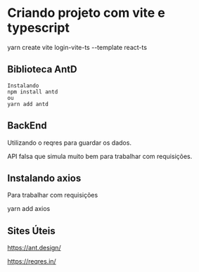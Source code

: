 # Criando projeto com vite e typescript
yarn create vite login-vite-ts --template react-ts

## Biblioteca AntD
```
Instalando
npm install antd 
ou
yarn add antd
```

## BackEnd
Utilizando o reqres para guardar os dados.
 
API falsa que simula muito bem para trabalhar com requisições.

## Instalando axios
Para trabalhar com requisições

yarn add axios

## Sites Úteis
https://ant.design/

https://reqres.in/